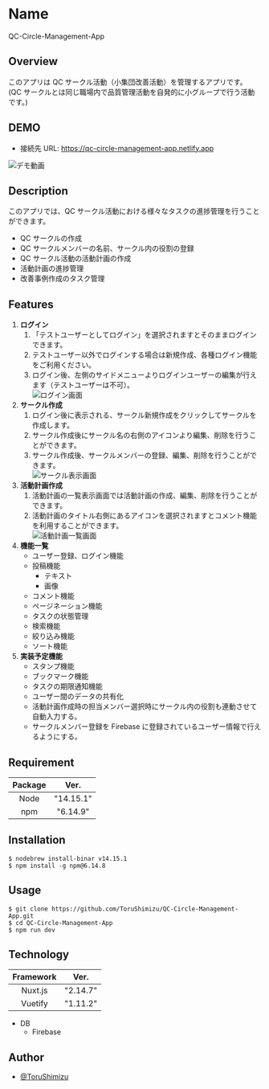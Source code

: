 # Name

QC-Circle-Management-App

## Overview

このアプリは QC サークル活動（小集団改善活動）を管理するアプリです。  
(QC サークルとは同じ職場内で品質管理活動を自発的に小グループで行う活動です。)

## DEMO

- 接続先 URL: <https://qc-circle-management-app.netlify.app>

![デモ動画](https://user-images.githubusercontent.com/65491855/100514423-e70b8480-31b7-11eb-9cd4-fe30b11b9249.gif)

## Description

このアプリでは、QC サークル活動における様々なタスクの進捗管理を行うことができます。

- QC サークルの作成
- QC サークルメンバーの名前、サークル内の役割の登録
- QC サークル活動の活動計画の作成
- 活動計画の進捗管理
- 改善事例作成のタスク管理

## Features

1. **ログイン**
   1. 「テストユーザーとしてログイン」を選択されますとそのままログインできます。
   2. テストユーザー以外でログインする場合は新規作成、各種ログイン機能をご利用ください。
   3. ログイン後、左側のサイドメニューよりログインユーザーの編集が行えます（テストユーザーは不可）。  
      ![ログイン画面](https://user-images.githubusercontent.com/65491855/100514762-b11bcf80-31ba-11eb-87bc-aa9fca87f2fc.png)
2. **サークル作成**
   1. ログイン後に表示される、サークル新規作成をクリックしてサークルを作成します。
   2. サークル作成後にサークル名の右側のアイコンより編集、削除を行うことができます。
   3. サークル作成後、サークルメンバーの登録、編集、削除を行うことができます。  
      ![サークル表示画面](https://user-images.githubusercontent.com/65491855/100514697-220eb780-31ba-11eb-8938-4e77863d55a0.png)
3. **活動計画作成**
   1. 活動計画の一覧表示画面では活動計画の作成、編集、削除を行うことができます。
   2. 活動計画のタイトル右側にあるアイコンを選択されますとコメント機能を利用することができます。  
      ![活動計画一覧画面](https://user-images.githubusercontent.com/65491855/100514654-fb508100-31b9-11eb-992c-e904c1654d25.png)
4. **機能一覧**
   - ユーザー登録、ログイン機能
   - 投稿機能
     - テキスト
     - 画像
   - コメント機能
   - ページネーション機能
   - タスクの状態管理
   - 検索機能
   - 絞り込み機能
   - ソート機能
5. **実装予定機能**
   - スタンプ機能
   - ブックマーク機能
   - タスクの期限通知機能
   - ユーザー間のデータの共有化
   - 活動計画作成時の担当メンバー選択時にサークル内の役割も連動させて自動入力する。
   - サークルメンバー登録を Firebase に登録されているユーザー情報で行えるようにする。

## Requirement

| Package |   Ver.    |
| :-----: | :-------: |
|  Node   | "14.15.1" |
|   npm   | "6.14.9"  |

## Installation

```
$ nodebrew install-binar v14.15.1
$ npm install -g npm@6.14.8
```

## Usage

```
$ git clone https://github.com/ToruShimizu/QC-Circle-Management-App.git
$ cd QC-Circle-Management-App
$ npm run dev
```

## Technology

| Framework |   Ver.   |
| :-------: | :------: |
|  Nuxt.js  | "2.14.7" |
|  Vuetify  | "1.11.2" |

- DB
  - Firebase

## Author

- [@ToruShimizu](https://github.com/ToruShimizu)
